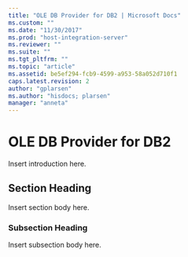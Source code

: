 ```yaml
---
title: "OLE DB Provider for DB2 | Microsoft Docs"
ms.custom: ""
ms.date: "11/30/2017"
ms.prod: "host-integration-server"
ms.reviewer: ""
ms.suite: ""
ms.tgt_pltfrm: ""
ms.topic: "article"
ms.assetid: be5ef294-fcb9-4599-a953-58a052d710f1
caps.latest.revision: 2
author: "gplarsen"
ms.author: "hisdocs; plarsen"
manager: "anneta"
---
```

# OLE DB Provider for DB2
Insert introduction here.  
  
## Section Heading  
 Insert section body here.  
  
### Subsection Heading  
 Insert subsection body here.